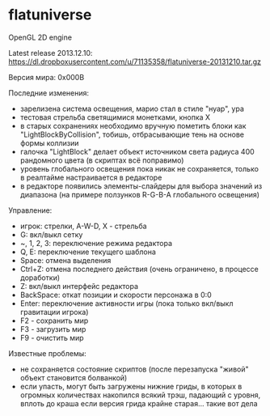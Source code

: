 flatuniverse
============

OpenGL 2D engine

Latest release 2013.12.10: https://dl.dropboxusercontent.com/u/71135358/flatuniverse-20131210.tar.gz

Версия мира: 0x000B

Последние изменения:
- зарелизена система освещения, марио стал в стиле "нуар", ура
- тестовая стрельба светящимися монетками, кнопка X
- в старых сохранениях необходимо вручную пометить блоки как "LightBlockByCollision", тобишь, отбрасывающие тень на основе формы коллизии
- галочка "LightBlock" делает объект источником света радиуса 400 рандомного цвета (в скриптах всё поправимо)
- уровень глобального освещения пока никак не сохраняется, только в реалтайме настраивается в редакторе
- в редакторе появились элементы-слайдеры для выбора значений из диапазона (на примере ползунков R-G-B-A глобального освещения)


Управление:
- игрок: стрелки, A-W-D, X - стрельба
- G: вкл/выкл сетку
- ~, 1, 2, 3: переключение режима редактора
- Q, E: переключение текущего шаблона
- Space: отмена выделения
- Ctrl+Z: отмена последнего действия (очень ограничено, в процессе доработки)
- Z: вкл/выкл интерфейс редактора
- BackSpace: откат позиции и скорости персонажа в 0:0
- Enter: переключение активности игры (пока только вкл/выкл гравитации игрока)
- F2 - сохранить мир
- F3 - загрузить мир
- F9 - очистить мир

Известные проблемы:
- не сохраняется состояние скриптов (после перезапуска "живой" объект становится болванкой)
- если упасть, могут быть загружены нижние гриды, в которых в огромных количествах накопился всякий трэш, падающий с уровня, вплоть до краша если версия грида крайне старая... такие вот дела
